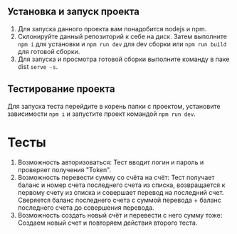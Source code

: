 ## Установка и запуск проекта

1. Для запуска данного проекта вам понадобится nodejs и npm.
2. Склонируйте данный репозиторий к себе на диск. Затем выполните `npm i` для установки и `npm run dev` для dev сборки или `npm run build` для готовой сборки.
3. Для запуска и просмотра готовой сборки выполните команду в паке dist `serve -s`.

## Тестирование проекта

Для запуска теста перейдите в корень папки с проектом, установите зависимости `npm i` и запустите проект командой `npm run dev`.

# Тесты

1. Возможность авторизоваться: Тест вводит логин и пароль и проверяет получения "Token".
2. Возможность перевести сумму со счёта на счёт: Тест получает баланс и номер счета последнего счета из списка, возвращается к первому счету из списка и совершает перевод на последний счет. Сверяется баланс последнего счета с суммой перевода + баланс последнего счета до совершения перевода.
3. Возможность создать новый счёт и перевести с него сумму тоже: Создаем новый счет и повторяем действия второго теста.

